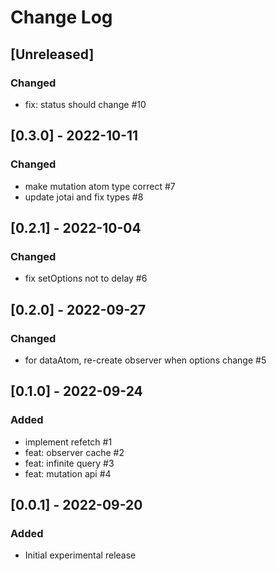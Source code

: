 # Change Log

## [Unreleased]
### Changed
- fix: status should change #10

## [0.3.0] - 2022-10-11
### Changed
- make mutation atom type correct #7
- update jotai and fix types #8

## [0.2.1] - 2022-10-04
### Changed
- fix setOptions not to delay #6

## [0.2.0] - 2022-09-27
### Changed
- for dataAtom, re-create observer when options change #5

## [0.1.0] - 2022-09-24
### Added
- implement refetch #1
- feat: observer cache #2
- feat: infinite query #3
- feat: mutation api #4

## [0.0.1] - 2022-09-20
### Added
- Initial experimental release
